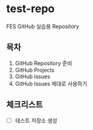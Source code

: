 # test-repo
FES GitHub 실습용 Repository

## 목차
1. GitHub Repository 준비
2. GitHub Projects
3. GitHub Issues
4. GitHub Issues 제대로 사용하기

## 체크리스트
- [ ] 테스트 저장소 생성
